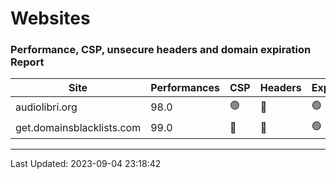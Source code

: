 # Websites
### Performance, CSP, unsecure headers and domain expiration Report
| Site | Performances | CSP | Headers | Expiration |
|------|-----------------|--------------------------|------------------|--------|
| audiolibri.org | 98.0 | 🟢 | 🔴 | 🟢 |
| get.domainsblacklists.com | 99.0 | 🔴 | 🔴 | 🟢 |

---
Last Updated: 2023-09-04 23:18:42